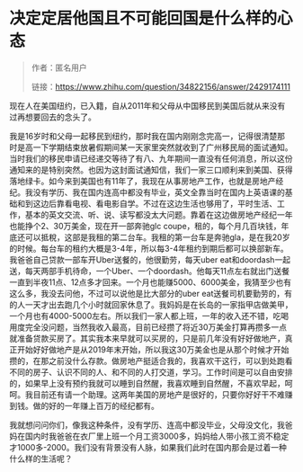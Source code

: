 # 决定定居他国且不可能回国是什么样的心态

> 作者：匿名用户
>
> 链接：<https://www.zhihu.com/question/34822156/answer/2429174111>

现在人在美国纽约，已入籍，自从2011年和父母从中国移民到美国后就从来没有过再想要回去的念头了。

我是16岁时和父母一起移民到纽约，那时我在国内刚刚念完高一，记得很清楚那时是高一下学期结束放暑假期间某一天家里突然就收到了广州移民局的面试通知。当时我们的移民申请已经递交等待了有八、九年期间一直没有任何消息，所以这份通知来的是特别突然。也因为这封面试通知信，我们一家三口顺利来到美国、获得落地绿卡。如今来到美国也有11年了，我现在从事房地产工作，也就是房地产经纪。我没有学历、我在国内连高中都没有毕业，英文全靠当时在国内上英语课的基础和到这边后靠看电视、看电影自学。不过在这边生活也够用了，平时生活、工作，基本的英文交流、听、说、读写都没太大问题。靠着在这边做房地产经纪一年也能挣个2、30万美金，现在开一部奔驰glc coupe，租的，每个月几百块钱，年底还可以抵稅，这部是我租的第二台车。我租的第一台车是奔驰gla，是在我20岁的时候。每台车的租约大概是3-4年，所以每3-4年租约到期后都可以换部新车。我爸爸自己贷款一部车开Uber送餐的，他很勤劳，每天uber eat和doordash一起送，每天两部手机待命，一个Uber、一个doordash。他每天11点左右就出门送餐一直到半夜11点、12点多才回来。一个月也能赚5000、6000美金，我猜至少也有这么多，我没去问他，不过可以说他是比大部分的uber eat送餐司机要勤劳的，有的人一天才出去跑几个小时就回家休息了。我妈妈是在长岛的一家指甲店做美甲，一个月也有4000-5000左右。所以我们一家人都上班，一年的收入还不错，吃喝用度完全没问题，当然我收入最高，目前已经攒了将近30万美金打算再攒多一点就准备贷款买房了。其实我本来早就可以买房的，只是前几年没有好好做地产，真正开始好好做地产是从2019年末开始，所以我这30万美金也是从那个时候才开始攒的，在那之前没什么存款。做房地产挺适合我的，我喜欢干这行，可以到处跑看不同的房子、认识不同的人、和不同的人打交道，学习。工作时间是可以自由安排的，如果早上没有预约我就可以睡到自然醒，我喜欢睡到自然醒，不喜欢早起，呵呵。我目前还有请一个助理。这两年美国的房地产是很好的，只要你好好干不难赚到钱。做的好的一年赚上百万的经纪都有。

我就想问问你们，像我这种条件，没有学历、连高中都没毕业，父母没文化，我爸妈在国内时我爸爸在衣厂里上班一个月工资3000多，妈妈给人带小孩工资不稳定才1000多-2000。我们没有背景没有人脉，如果我们此时在国内那会是过着一种什么样的生活呢？
